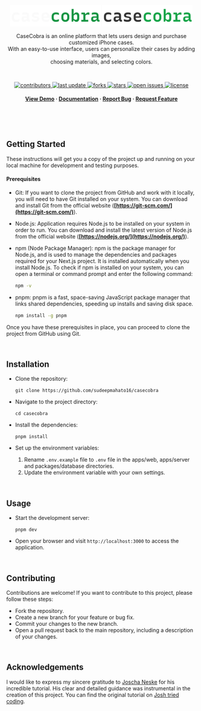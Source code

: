 <div align="center">
  <br/>
  <br/>
  <img src="/apps/web/public/logo-dark.png#gh-dark-mode-only" alt="logo" width="240" height="auto" />
  <img src="/apps/web/public/logo-light.png#gh-light-mode-only" alt="logo" width="240" height="auto" />
  <br/>
  <p />
  <p>
CaseCobra is an online platform that lets users design and purchase customized iPhone cases. <br />With an easy-to-use interface, users can personalize their cases by adding images, <br/> choosing materials, and selecting colors.

  </p>
<br />
<p>
  <a href="https://github.com/sudeepmahato16/casecobra/graphs/contributors">
    <img src="https://img.shields.io/github/contributors/sudeepmahato16/casecobra" alt="contributors" />
  </a>
  <a href="">
    <img src="https://img.shields.io/github/last-commit/sudeepmahato16/casecobra" alt="last update" />
  </a>
  <a href="https://github.com/sudeepmahato16/casecobra/network/members">
    <img src="https://img.shields.io/github/forks/sudeepmahato16/casecobra" alt="forks" />
  </a>
  <a href="https://github.com/sudeepmahato16/casecobra/stargazers">
    <img src="https://img.shields.io/github/stars/sudeepmahato16/casecobra" alt="stars" />
  </a>
  <a href="https://github.com/sudeepmahato16/casecobra/issues/">
    <img src="https://img.shields.io/github/issues/sudeepmahato16/casecobra" alt="open issues" />
  </a>
  <a href="https://github.com/sudeepmahato16/casecobra/blob/master/LICENSE">
    <img src="https://img.shields.io/github/license/sudeepmahato16/casecobra.svg" alt="license" />
  </a>
</p>
   
<h4>
    <a href="https://iphonecase.vercel.app">View Demo</a>
  <span> · </span>
    <a href="https://github.com/sudeepmahato16/casecobra/blob/main/README.md">Documentation</a>
  <span> · </span>
    <a href="https://github.com/sudeepmahato16/casecobra/issues/">Report Bug</a>
  <span> · </span>
    <a href="https://github.com/sudeepmahato16/casecobra/issues/">Request Feature</a>
  </h4>
</div>

<br/>

<br/>
<br/>

## Getting Started

These instructions will get you a copy of the project up and running on your local machine for development and testing purposes.

#### Prerequisites

- Git:
  If you want to clone the project from GitHub and work with it locally, you will need to have Git installed on your system. You can download and install Git from the official website (**[https://git-scm.com/](https://git-scm.com/)**).
- Node.js:
  Application requires Node.js to be installed on your system in order to run. You can download and install the latest version of Node.js from the official website (**[https://nodejs.org/](https://nodejs.org/)**).
- npm (Node Package Manager):
  npm is the package manager for Node.js, and is used to manage the dependencies and packages required for your Next.js project. It is installed automatically when you install Node.js.
  To check if npm is installed on your system, you can open a terminal or command prompt and enter the following command:

  ```bash
  npm -v
  ```

- pnpm: pnpm is a fast, space-saving JavaScript package manager that links shared dependencies, speeding up installs and saving disk space.
  ```bash
  npm install -g pnpm
  ```

Once you have these prerequisites in place, you can proceed to clone the project from GitHub using Git.

<br/>

## Installation

- Clone the repository:

  ```
  git clone https://github.com/sudeepmahato16/casecobra
  ```

- Navigate to the project directory:

  ```
  cd casecobra
  ```

- Install the dependencies:

  ```
  pnpm install
  ```

- Set up the environment variables:

  1.  Rename `.env.example` file to `.env` file in the apps/web, apps/server and packages/database directories.
  2.  Update the environment variable with your own settings.

<br/>

## Usage

- Start the development server:

  ```
  pnpm dev
  ```

- Open your browser and visit `http://localhost:3000` to access the application.

<br/>

## Contributing

Contributions are welcome! If you want to contribute to this project, please follow these steps:

- Fork the repository.
- Create a new branch for your feature or bug fix.
- Commit your changes to the new branch.
- Open a pull request back to the main repository, including a description of your changes.

<br/>

## Acknowledgements

I would like to express my sincere gratitude to [Joscha Neske](https://github.com/joschan21) for his incredible tutorial. His clear and detailed guidance was instrumental in the creation of this project. You can find the original tutorial on [Josh tried coding](https://www.youtube.com/watch?v=SG82Aqcaaa0).
